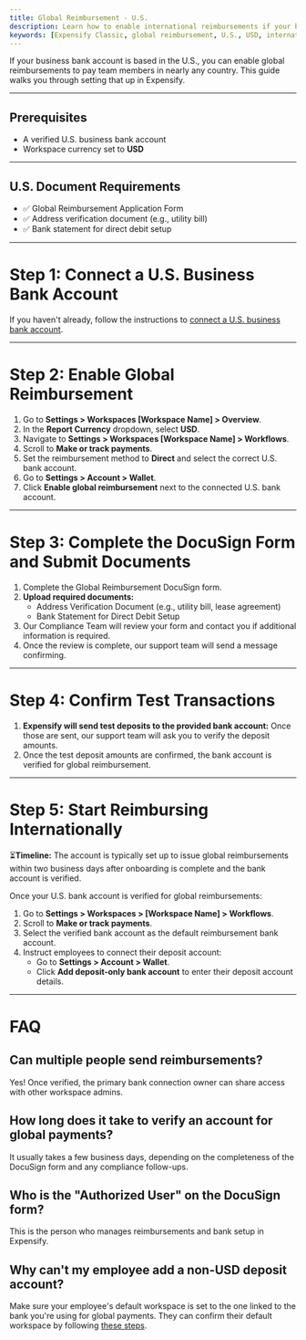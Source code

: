 ```yaml
---
title: Global Reimbursement - U.S.
description: Learn how to enable international reimbursements if your business bank account is in the U.S.
keywords: [Expensify Classic, global reimbursement, U.S., USD, international payments, direct deposit, DocuSign, compliance]
---
```


If your business bank account is based in the U.S., you can enable global reimbursements to pay team members in nearly any country. This guide walks you through setting that up in Expensify.

---

## Prerequisites
- A verified U.S. business bank account
- Workspace currency set to **USD**

---

## U.S. Document Requirements
- ✅ Global Reimbursement Application Form
- ✅ Address verification document (e.g., utility bill)
- ✅ Bank statement for direct debit setup

---

# Step 1: Connect a U.S. Business Bank Account
If you haven't already, follow the instructions to [connect a U.S. business bank account](https://help.expensify.com/articles/expensify-classic/bank-accounts-and-payments/bank-accounts/Connect-US-Business-Bank-Account).

---

# Step 2: Enable Global Reimbursement
1. Go to **Settings > Workspaces [Workspace Name] > Overview**.
2. In the **Report Currency** dropdown, select **USD**.
3. Navigate to **Settings > Workspaces [Workspace Name] > Workflows**.
4. Scroll to **Make or track payments**.
5. Set the reimbursement method to **Direct** and select the correct U.S. bank account.
6. Go to **Settings > Account > Wallet**.
7. Click **Enable global reimbursement** next to the connected U.S. bank account.

---

# Step 3: Complete the DocuSign Form and Submit Documents  
1. Complete the Global Reimbursement DocuSign form.
2. **Upload required documents:**
   - Address Verification Document (e.g., utility bill, lease agreement)
   - Bank Statement for Direct Debit Setup
3. Our Compliance Team will review your form and contact you if additional information is required.
4. Once the review is complete, our support team will send a message confirming.

---

# Step 4: Confirm Test Transactions
1. **Expensify will send test deposits to the provided bank account:** Once those are sent, our support team will ask you to verify the deposit amounts.
2. Once the test deposit amounts are confirmed, the bank account is verified for global reimbursement.

---

# Step 5: Start Reimbursing Internationally

⏳**Timeline:** The account is typically set up to issue global reimbursements within two business days after onboarding is complete and the bank account is verified.

Once your U.S. bank account is verified for global reimbursements:
1. Go to **Settings > Workspaces > [Workspace Name] > Workflows**.
2. Scroll to **Make or track payments**.
3. Select the verified bank account as the default reimbursement bank account.
4. Instruct employees to connect their deposit account:
   - Go to **Settings > Account > Wallet**.
   - Click **Add deposit-only bank account** to enter their deposit account details.

---

# FAQ

## Can multiple people send reimbursements?
Yes! Once verified, the primary bank connection owner can share access with other workspace admins.

## How long does it take to verify an account for global payments?
It usually takes a few business days, depending on the completeness of the DocuSign form and any compliance follow-ups.

## Who is the "Authorized User" on the DocuSign form?
This is the person who manages reimbursements and bank setup in Expensify.

## Why can't my employee add a non-USD deposit account?
Make sure your employee's default workspace is set to the one linked to the bank you're using for global payments. They can confirm their default workspace by following [these steps](https://help.expensify.com/articles/expensify-classic/workspaces/Navigate-multiple-workspaces).

